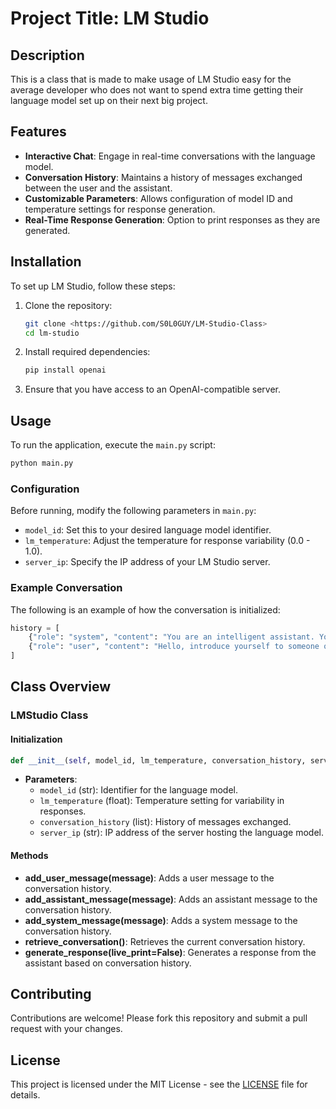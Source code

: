 # Project Title: LM Studio

## Description
This is a class that is made to make usage of LM Studio easy for the average developer who does not want to spend extra time getting their language model set up on their next big project.

## Features
- **Interactive Chat**: Engage in real-time conversations with the language model.
- **Conversation History**: Maintains a history of messages exchanged between the user and the assistant.
- **Customizable Parameters**: Allows configuration of model ID and temperature settings for response generation.
- **Real-Time Response Generation**: Option to print responses as they are generated.

## Installation
To set up LM Studio, follow these steps:

1. Clone the repository:
   ```bash
   git clone <https://github.com/S0L0GUY/LM-Studio-Class>
   cd lm-studio
   ```

2. Install required dependencies:
   ```bash
   pip install openai
   ```

3. Ensure that you have access to an OpenAI-compatible server.

## Usage
To run the application, execute the `main.py` script:

```bash
python main.py
```

### Configuration
Before running, modify the following parameters in `main.py`:

- `model_id`: Set this to your desired language model identifier.
- `lm_temperature`: Adjust the temperature for response variability (0.0 - 1.0).
- `server_ip`: Specify the IP address of your LM Studio server.

### Example Conversation
The following is an example of how the conversation is initialized:

```python
history = [
    {"role": "system", "content": "You are an intelligent assistant. You always provide well-reasoned answers that are both correct and helpful."},
    {"role": "user", "content": "Hello, introduce yourself to someone opening this program for the first time. Be concise."},
]
```

## Class Overview

### LMStudio Class

#### Initialization
```python
def __init__(self, model_id, lm_temperature, conversation_history, server_ip):
```
- **Parameters**:
  - `model_id` (str): Identifier for the language model.
  - `lm_temperature` (float): Temperature setting for variability in responses.
  - `conversation_history` (list): History of messages exchanged.
  - `server_ip` (str): IP address of the server hosting the language model.

#### Methods
- **add_user_message(message)**: Adds a user message to the conversation history.
- **add_assistant_message(message)**: Adds an assistant message to the conversation history.
- **add_system_message(message)**: Adds a system message to the conversation history.
- **retrieve_conversation()**: Retrieves the current conversation history.
- **generate_response(live_print=False)**: Generates a response from the assistant based on conversation history.

## Contributing
Contributions are welcome! Please fork this repository and submit a pull request with your changes.

## License
This project is licensed under the MIT License - see the [LICENSE](LICENSE) file for details.
